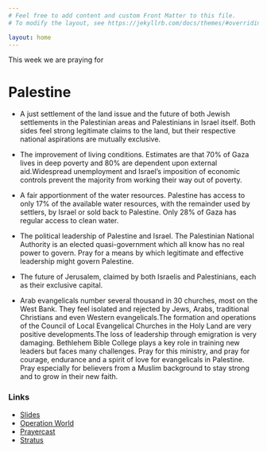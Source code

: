 ```yaml
---
# Feel free to add content and custom Front Matter to this file.
# To modify the layout, see https://jekyllrb.com/docs/themes/#overriding-theme-defaults

layout: home
---
```


This week we are praying for

# Palestine

- A just settlement of the land issue and the future of both Jewish settlements in the Palestinian areas and Palestinians in Israel itself. Both sides feel strong legitimate claims to the land, but their respective national aspirations are mutually exclusive.
- The improvement of living conditions. Estimates are that 70% of Gaza lives in deep poverty and 80% are dependent upon external aid.Widespread unemployment and Israel’s imposition of economic controls prevent the majority from working their way out of poverty.
- A fair apportionment of the water resources. Palestine has access to only 17% of the available water resources, with the remainder used by settlers, by Israel or sold back to Palestine. Only 28% of Gaza has regular access to clean water.
- The political leadership of Palestine and Israel. The Palestinian National Authority is an elected quasi-government which all know has no real power to govern. Pray for a means by which legitimate and effective leadership might govern Palestine.
- The future of Jerusalem, claimed by both Israelis and Palestinians, each as their exclusive capital.

- Arab evangelicals number several thousand in 30 churches, most on the West Bank. They feel isolated and rejected by Jews, Arabs, traditional Christians and even Western evangelicals.The formation and operations of the Council of Local Evangelical Churches in the Holy Land are very positive developments.The loss of leadership through emigration is very damaging. Bethlehem Bible College plays a key role in training new leaders but faces many challenges. Pray for this ministry, and pray for courage, endurance and a spirit of love for evangelicals in Palestine. Pray especially for believers from a Muslim background to stay strong and to grow in their new faith.

### Links

- [Slides](http://kyk.kiekies.net/?src=https://ccwaterkloof.github.io/prayer/slides/palestine.md)
- [Operation World](https://operationworld.org/locations/palestine/)
- [Prayercast](https://prayercast.com/gaza-strip-and-west-bank.html)
- [Stratus](https://globe.stratus.earth/globe-explorer/)
